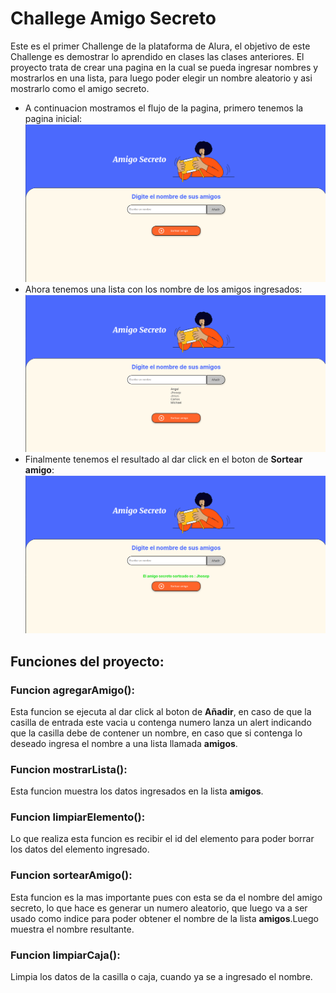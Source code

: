 # Challege Amigo Secreto
Este es el primer Challenge de la plataforma de Alura, el objetivo de este Challenge es demostrar lo aprendido en clases las clases anteriores.
El proyecto trata de crear una pagina en la cual se pueda ingresar nombres y mostrarlos en una lista, para luego poder elegir un nombre aleatorio y 
asi mostrarlo como el amigo secreto.
- A continuacion mostramos el flujo de la pagina, primero tenemos la pagina inicial:
![Pagina principal](image/captura_1.png)
- Ahora tenemos una lista con los nombre de los amigos ingresados:
![Ingreso de nombre](image/captura_2.png)
- Finalmente tenemos el resultado al dar click en el boton de **Sortear amigo**:
![Resultado amigo secreto](image/captura_3.png)
## Funciones del proyecto:
### Funcion agregarAmigo():
Esta funcion se ejecuta al dar click al boton de **Añadir**, en caso de que la casilla de entrada este vacia u contenga numero lanza un alert indicando que la casilla debe de contener un nombre,
en caso que si contenga lo deseado ingresa el nombre a una lista llamada **amigos**.
### Funcion mostrarLista():
Esta funcion muestra los datos ingresados en la lista **amigos**.
### Funcion limpiarElemento():
Lo que realiza esta funcion es recibir el id del elemento para poder borrar los datos del elemento ingresado.
### Funcion sortearAmigo():
Esta funcion es la mas importante pues con esta se da el nombre del amigo secreto, lo que hace es generar un numero aleatorio, que luego va a ser
usado como indice para poder obtener el nombre de la lista **amigos**.Luego muestra el nombre resultante.
### Funcion limpiarCaja():
Limpia los datos de la casilla o caja, cuando ya se a ingresado el nombre.
